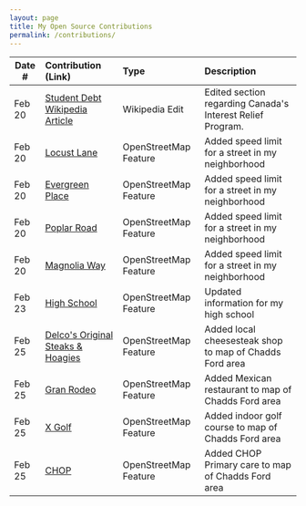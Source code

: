 ```yaml
---
layout: page
title: My Open Source Contributions
permalink: /contributions/
---
```


<!--
Type of the contribution should be "Wikipedia edit", "OpenStreet Map feature", "Documentation", "Course website", "Blog",
"Browser Add-on", etc.

The description should include a brief summary of what you did.

The link should bring us to a public page that shows your contribution. 

Replace the first row with your own contribution. 

-->





| Date #       | Contribution (Link)  | Type  | Description |
|---|:---|:---|:---|
| Feb 20   | [Student Debt Wikipedia Article](https://en.wikipedia.org/w/index.php?title=Student_debt&oldid=1209252999)    | Wikipedia Edit   |   Edited section regarding Canada's Interest Relief Program.    |
|  Feb 20   |  [Locust Lane](https://www.openstreetmap.org/changeset/147713709#map=19/39.87290/-75.55585)   |  OpenStreetMap Feature   |     Added speed limit for a street in my neighborhood |
|  Feb 20   |  [Evergreen Place](https://www.openstreetmap.org/changeset/147713725)   |  OpenStreetMap Feature   |   Added speed limit for a street in my neighborhood   |
|  Feb 20   |  [Poplar Road](https://www.openstreetmap.org/changeset/147713732#map=19/39.87112/-75.55277)   |  OpenStreetMap Feature   |   Added speed limit for a street in my neighborhood   |
|  Feb 20   |  [Magnolia Way](https://www.openstreetmap.org/changeset/147713740#map=17/39.87092/-75.55175)   |  OpenStreetMap Feature   |   Added speed limit for a street in my neighborhood   |
|  Feb 23   |  [High School](https://www.openstreetmap.org/changeset/147739927)   |  OpenStreetMap Feature   |   Updated information for my high school  |
|  Feb 25   |  [Delco's Original Steaks & Hoagies](https://www.openstreetmap.org/changeset/147905684)   |  OpenStreetMap Feature   |   Added local cheesesteak shop to map of Chadds Ford area  |
|  Feb 25   |  [Gran Rodeo](https://www.openstreetmap.org/changeset/147905779#map=19/39.88212/-75.54819)   |  OpenStreetMap Feature   |   Added Mexican restaurant to map of Chadds Ford area  |
|  Feb 25   |  [X Golf](https://www.openstreetmap.org/changeset/147905904)   |  OpenStreetMap Feature   |   Added indoor golf course to map of Chadds Ford area  |
|  Feb 25   |  [CHOP](https://www.openstreetmap.org/changeset/147906117)   |  OpenStreetMap Feature   |   Added CHOP Primary care to map of Chadds Ford area  |